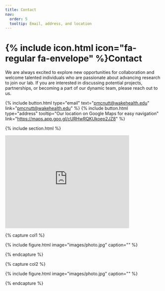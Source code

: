 ```yaml
---
title: Contact
nav:
  order: 5
  tooltip: Email, address, and location
---
```


# {% include icon.html icon="fa-regular fa-envelope" %}Contact

We are always excited to explore new opportunities for collaboration and welcome talented individuals who are passionate about advancing research to join our lab. If you are interested in discussing potential projects, partnerships, or becoming a part of our dynamic team, please reach out to us. 

{%
  include button.html
  type="email"
  text="pmcnutt@wakehealth.edu"
  link="pmcnutt@wakehealth.edu"
%}
{%
  include button.html
  type="address"
  tooltip="Our location on Google Maps for easy navigation"
  link="https://maps.app.goo.gl/cURHwRQKUkoep2JZ8"
%}

{% include section.html %}

<iframe src="https://www.google.com/maps/embed?pb=!1m14!1m8!1m3!1d12895.782959215436!2d-80.2399591!3d36.0948107!3m2!1i1024!2i768!4f13.1!3m3!1m2!1s0x8853ae5bad1c264b%3A0x698389952d5975bf!2sWake%20Forest%20Institute%20for%20Regenerative%20Medicine!5e0!3m2!1sen!2sus!4v1723663970826!5m2!1sen!2sus" width="400" height="300" style="border:0;" allowfullscreen="" loading="lazy" referrerpolicy="no-referrer-when-downgrade"></iframe>

{% capture col1 %}

{%
  include figure.html
  image="images/photo.jpg"
  caption=""
%}

{% endcapture %}

{% capture col2 %}

{%
  include figure.html
  image="images/photo.jpg"
  caption=""
%}

{% endcapture %}


